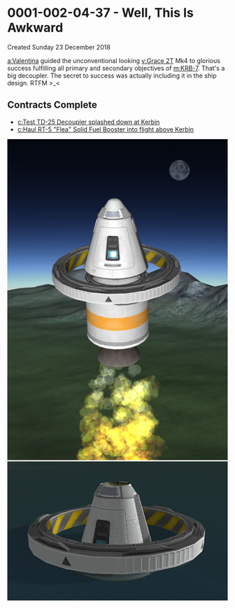 # 0001-002-04-37 - Well, This Is Awkward
Created Sunday 23 December 2018

[a:Valentina](../a/Valentina.markdown) guided the unconventional looking [v:Grace 2T](../v/Grace_2T.markdown) Mk4 to glorious success fulfilling all primary and secondary objectives of [m:KRB-7](../m/KRB-7.markdown). That's a big decoupler. The secret to success was actually including it in the ship design. RTFM >_<

Contracts Complete
------------------

* [c:Test TD-25 Decoupler splashed down at Kerbin](../c/Test_TD-25_Decoupler_splashed_down_at_Kerbin.markdown)
* [c:Haul RT-5 "Flea" Solid Fuel Booster into flight above Kerbin](../c/Haul_RT-5_Flea_Solid_Fuel_Booster_into_flight_above_Kerbin.markdown)


![](./0001-002-04-37_-_Well,_This_Is_Awkward/Grace-2T-Mk4-Stage-2.jpg) ![](./0001-002-04-37_-_Well,_This_Is_Awkward/KRB-7-splash-down.jpg)


